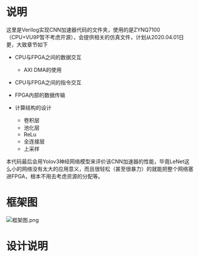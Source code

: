 # 说明
  这里是Verilog实现CNN加速器代码的文件夹，使用的是ZYNQ7100（CPU+VU9P暂不考虑开源），会提供相关的仿真文件，计划从2020.04.01日更，大致章节如下
  * CPU与FPGA之间的数据交互
  
    * AXI DMA的使用
  * CPU与FPGA之间的指令交互
  * FPGA内部的数据传输
  * 计算结构的设计
    
    * 卷积层
    * 池化层
    * ReLu
    * 全连接层
    * 上采样

  本代码最后会用Yolov3神经网络模型来评价该CNN加速器的性能，毕竟LeNet这么小的网络没有太大的应用意义，而且很轻松（甚至很暴力）的就能把整个网络塞进FPGA，根本不用去考虑资源的分配等。

# 框架图
![框架图.png](https://i.loli.net/2020/04/02/vat8UJ15WN4yEjb.png)

# 设计说明
   这个仓库主要是在FPGA上实现通用的CNN加速器，所以数据传输部分使用了大量Xilinx官方的IP核，内存读写、片上存储等都是用的AXI协议的IP核，建议不熟悉AXI协议的先去了解一下。

   用Xilinx官方的IP核缺点就不多说了，内存读写效率不高，AXI时钟频率跑不高等等，后续看个人是否有余力，若有余力的话会发布自己造总线“轮子”的代码。

# 软件版本
  Vivado 2019.2